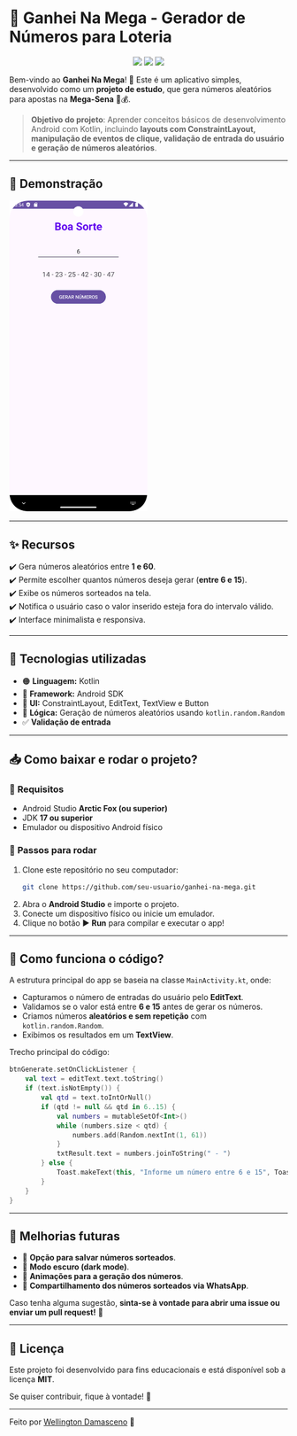 # 🎰 Ganhei Na Mega - Gerador de Números para Loteria  

<p align="center">
  <img src="https://img.shields.io/badge/Kotlin-1.9-blue?style=for-the-badge&logo=kotlin" />
  <img src="https://img.shields.io/badge/Android-12-green?style=for-the-badge&logo=android" />
  <img src="https://img.shields.io/badge/Status-Em%20Desenvolvimento-orange?style=for-the-badge" />
</p>

Bem-vindo ao **Ganhei Na Mega**! 🎉 Este é um aplicativo simples, desenvolvido como um **projeto de estudo**, que gera números aleatórios para apostas na **Mega-Sena** 🎰💰.

> **Objetivo do projeto**: Aprender conceitos básicos de desenvolvimento Android com Kotlin, incluindo **layouts com ConstraintLayout, manipulação de eventos de clique, validação de entrada do usuário e geração de números aleatórios**.

---

## 📱 Demonstração  

<img src="app/src/main/res/img/Screenshot_20250125_195503.png" width="250" alt="Imagem do app"/>


---

## ✨ Recursos  

✔️ Gera números aleatórios entre **1 e 60**.  
✔️ Permite escolher quantos números deseja gerar (**entre 6 e 15**).  
✔️ Exibe os números sorteados na tela.  
✔️ Notifica o usuário caso o valor inserido esteja fora do intervalo válido.  
✔️ Interface minimalista e responsiva.  

---

## 🚀 Tecnologias utilizadas  

- 🟠 **Linguagem:** Kotlin  
- 📱 **Framework:** Android SDK  
- 🎨 **UI:** ConstraintLayout, EditText, TextView e Button  
- 🔢 **Lógica:** Geração de números aleatórios usando `kotlin.random.Random`  
- ✅ **Validação de entrada**  

---

## 📥 Como baixar e rodar o projeto?  

### 📌 **Requisitos**  
- Android Studio **Arctic Fox (ou superior)**
- JDK **17 ou superior**
- Emulador ou dispositivo Android físico

### 🔽 **Passos para rodar**
1. Clone este repositório no seu computador:
   ```bash
   git clone https://github.com/seu-usuario/ganhei-na-mega.git
   ```
2. Abra o **Android Studio** e importe o projeto.  
3. Conecte um dispositivo físico ou inicie um emulador.  
4. Clique no botão ▶️ **Run** para compilar e executar o app!  

---

## 📝 Como funciona o código?  

A estrutura principal do app se baseia na classe `MainActivity.kt`, onde:
- Capturamos o número de entradas do usuário pelo **EditText**.
- Validamos se o valor está entre **6 e 15** antes de gerar os números.
- Criamos números **aleatórios e sem repetição** com `kotlin.random.Random`.
- Exibimos os resultados em um **TextView**.

Trecho principal do código:
```kotlin
btnGenerate.setOnClickListener {
    val text = editText.text.toString()
    if (text.isNotEmpty()) {
        val qtd = text.toIntOrNull()
        if (qtd != null && qtd in 6..15) {
            val numbers = mutableSetOf<Int>()
            while (numbers.size < qtd) {
                numbers.add(Random.nextInt(1, 61))
            }
            txtResult.text = numbers.joinToString(" - ")
        } else {
            Toast.makeText(this, "Informe um número entre 6 e 15", Toast.LENGTH_LONG).show()
        }
    }
}
```

---

## 📌 Melhorias futuras  
- 📌 **Opção para salvar números sorteados**.  
- 📌 **Modo escuro (dark mode)**.  
- 📌 **Animações para a geração dos números**.  
- 📌 **Compartilhamento dos números sorteados via WhatsApp**.  

Caso tenha alguma sugestão, **sinta-se à vontade para abrir uma issue ou enviar um pull request!** 🚀

---

## 📜 Licença  
Este projeto foi desenvolvido para fins educacionais e está disponível sob a licença **MIT**.  

Se quiser contribuir, fique à vontade! 🤝  

---

Feito por [Wellington Damasceno](https://github.com/wellfurtado) 🚀  
